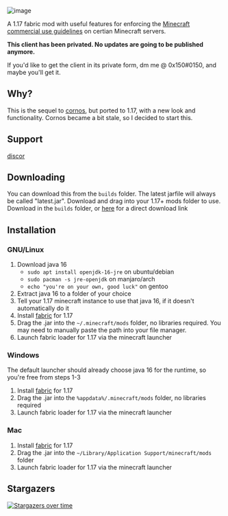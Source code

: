 ![image](https://raw.githubusercontent.com/cornos/Atomic/master/src/main/resources/assets/atomic/logo.png)

A 1.17 fabric mod with useful features for enforcing the [Minecraft commercial use guidelines](https://account.mojang.com/documents/commercial_guidelines#:~:text=sell%20entitlements%20that%20affect%20gameplay) on certian Minecraft servers. 

**This client has been privated. No updates are going to be published anymore.**

If you'd like to get the client in its private form, dm me @ 0x150#0150, and maybe you'll get it.

## Why?
This is the sequel to [cornos](https://cornos.cf), but ported to 1.17, with a new look and functionality. Cornos became a bit stale, so I decided to start this.

## Support
[discor](https://discord.gg/rvC7F798xQ)

## Downloading
You can download this from the `builds` folder. The latest jarfile will always be called "latest.jar". Download and drag into your 1.17+ mods folder to use.
Download in the `builds` folder, or [here](https://github.com/cornos/Atomic/raw/master/builds/latest.jar) for a direct download link

## Installation

### GNU/Linux <!--on top-->
1. Download java 16
   - `sudo apt install openjdk-16-jre` on ubuntu/debian
   - `sudo pacman -s jre-openjdk` on manjaro/arch
   - `echo "you're on your own, good luck"` on gentoo
   <!--tbh i never used fedora so I can't help them-->
2. Extract java 16 to a folder of your choice
3. Tell your 1.17 minecraft instance to use that java 16, if it doesn't automatically do it
4. Install [fabric](https://fabricmc.net/use/) for 1.17
5. Drag the .jar into the `~/.minecraft/mods` folder, no libraries required. You may need to manually paste the path into your file manager. 
6. Launch fabric loader for 1.17 via the minecraft launcher

### Windows
The default launcher should already choose java 16 for the runtime, so you're free from steps 1-3
1. Install [fabric](https://fabricmc.net/use/) for 1.17
2. Drag the .jar into the `%appdata%/.minecraft/mods` folder, no libraries required
3. Launch fabric loader for 1.17 via the minecraft launcher

### Mac
1. Install [fabric](https://fabricmc.net/use/) for 1.17
2. Drag the .jar into the `~/Library/Application Support/minecraft/mods` folder
3. Launch fabric loader for 1.17 via the minecraft launcher

## Stargazers

[![Stargazers over time](https://starchart.cc/cornos/Atomic.svg)](https://starchart.cc/cornos/Atomic)
